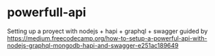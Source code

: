 # powerfull-api
Setting up a proyect with nodejs + hapi + graphql + swagger guided by https://medium.freecodecamp.org/how-to-setup-a-powerful-api-with-nodejs-graphql-mongodb-hapi-and-swagger-e251ac189649
